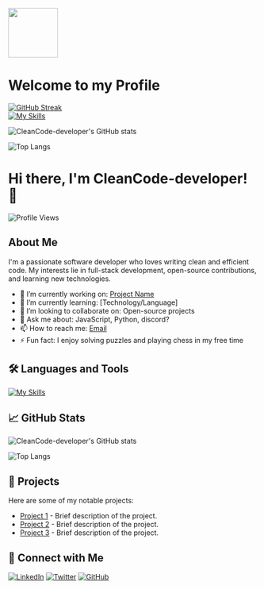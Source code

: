 <img src="https://avatars.githubusercontent.com/u/178961217?v=4" width="100"></img>

# Welcome to my Profile
[![GitHub Streak](https://streak-stats.demolab.com?user=CleanCode-developer&theme=dark&border_radius=12)](https://git.io/streak-stats)
<br>
[![My Skills](https://skillicons.dev/icons?i=js,html,css,wasm,unity,vscode,python)](https://skillicons.dev)

![CleanCode-developer's GitHub stats](https://github-readme-stats.vercel.app/api?username=CleanCode-developer&show_icons=true&theme=radical)

![Top Langs](https://github-readme-stats.vercel.app/api/top-langs/?username=CleanCode-developer&layout=compact&theme=radical)
# Hi there, I'm CleanCode-developer! 👋

![Profile Views](https://komarev.com/ghpvc/?username=CleanCode-developer&color=blue)

## About Me

I'm a passionate software developer who loves writing clean and efficient code. My interests lie in full-stack development, open-source contributions, and learning new technologies.

- 🔭 I’m currently working on: [Project Name](link-to-project)
- 🌱 I’m currently learning: [Technology/Language]
- 👯 I’m looking to collaborate on: Open-source projects
- 💬 Ask me about: JavaScript, Python, discord?
- 📫 How to reach me: [Email](mailto:your-email@example.com)
- ⚡ Fun fact: I enjoy solving puzzles and playing chess in my free time

## 🛠️ Languages and Tools

[![My Skills](https://skillicons.dev/icons?i=js,html,css,wasm,unity,vscode,python,java,discord,astro)](https://skillicons.dev)

## 📈 GitHub Stats

![CleanCode-developer's GitHub stats](https://github-readme-stats.vercel.app/api?username=CleanCode-developer&show_icons=true&theme=radical)

![Top Langs](https://github-readme-stats.vercel.app/api/top-langs/?username=CleanCode-developer&layout=compact&theme=radical)

## 🚀 Projects

Here are some of my notable projects:

- [Project 1](link-to-project) - Brief description of the project.
- [Project 2](link-to-project) - Brief description of the project.
- [Project 3](link-to-project) - Brief description of the project.

## 🔗 Connect with Me

[![LinkedIn](https://img.shields.io/badge/-LinkedIn-0077B5?style=flat&logo=linkedin&logoColor=white)](https://linkedin.com/in/yourprofile)
[![Twitter](https://img.shields.io/badge/-Twitter-1DA1F2?style=flat&logo=twitter&logoColor=white)](https://twitter.com/yourprofile)
[![GitHub](https://img.shields.io/badge/-GitHub-181717?style=flat&logo=github&logoColor=white)](https://github.com/CleanCode-developer)




